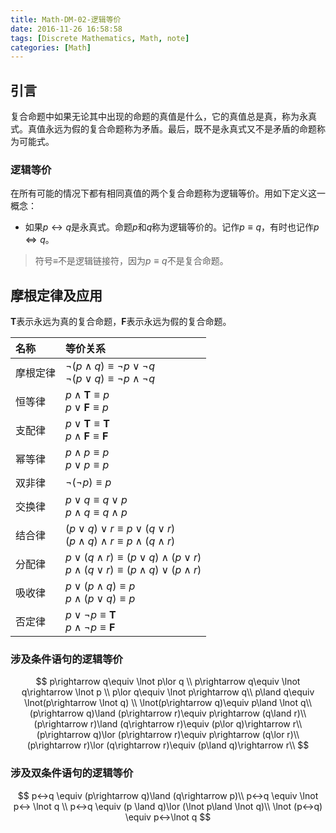 ```yaml
---
title: Math-DM-02-逻辑等价
date: 2016-11-26 16:58:58
tags: [Discrete Mathematics, Math, note]
categories: [Math]
---
```

## 引言
复合命题中如果无论其中出现的命题的真值是什么，它的真值总是真，称为永真式。真值永远为假的复合命题称为矛盾。最后，既不是永真式又不是矛盾的命题称为可能式。

### 逻辑等价
在所有可能的情况下都有相同真值的两个复合命题称为逻辑等价。用如下定义这一概念：  

* 如果$p↔︎q$是永真式。命题$p$和$q$称为逻辑等价的。记作$p\equiv q$，有时也记作$p⇔q$。
> 符号$\equiv$不是逻辑链接符，因为$p\equiv q$不是复合命题。

## 摩根定律及应用
$\mathbf T$表示永远为真的复合命题，$\mathbf F$表示永远为假的复合命题。

|名称 | 等价关系|
|:---|:-------|
|摩根定律|$\lnot (p\land q) \equiv \lnot p \lor \lnot q$ <br> $\lnot (p\lor q) \equiv \lnot p \land \lnot q$ |
|恒等律|$p\land \mathbf T \equiv p$ <br> $p\lor \mathbf F \equiv p$|
|支配律|$p\lor \mathbf T \equiv \mathbf T$ <br> $p\land \mathbf F \equiv \mathbf F$|
|幂等律|$p\land p \equiv p$ <br> $p\lor p \equiv p$|
|双非律|$\lnot(\lnot p) \equiv p$|
|交换律|$p\lor q \equiv q\lor p$ <br> $p\land q\equiv q\land p$|
|结合律|$(p\lor q)\lor r\equiv p\lor (q\lor r)$ <br> $(p\land q)\land r\equiv p\land (q\land r)$|
|分配律|$p\lor(q\land r) \equiv (p\lor q)\land (p\lor r)$ <br> $p\land (q\lor r) \equiv (p\land q)\lor (p\land r)$|
|吸收律|$p\lor (p\land q)\equiv p$ <br> $p\land (p\lor q)\equiv p$|
|否定律|$p\lor \lnot p\equiv \mathbf T$<br> $p\land \lnot p\equiv \mathbf F$|

### 涉及条件语句的逻辑等价
$$
p\rightarrow q\equiv \lnot p\lor q \\
p\rightarrow q\equiv \lnot q\rightarrow \lnot p \\
p\lor q\equiv \lnot p\rightarrow q\\
p\land q\equiv \lnot(p\rightarrow \lnot q) \\
\lnot(p\rightarrow q)\equiv p\land \lnot q\\
(p\rightarrow q)\land (p\rightarrow r)\equiv p\rightarrow (q\land r)\\
(p\rightarrow r)\land (q\rightarrow r)\equiv (p\lor q)\rightarrow r\\
(p\rightarrow q)\lor (p\rightarrow r)\equiv p\rightarrow (q\lor r)\\
(p\rightarrow r)\lor (q\rightarrow r)\equiv (p\land q)\rightarrow r\\
$$

### 涉及双条件语句的逻辑等价
$$
p↔︎q \equiv (p\rightarrow q)\land (q\rightarrow p)\\
p↔︎q \equiv \lnot p↔︎ \lnot q \\
p↔︎q \equiv (p \land q)\lor (\lnot p\land \lnot q)\\
\lnot (p↔︎q) \equiv p↔︎\lnot q
$$